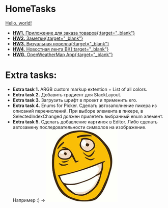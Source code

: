 # HomeTasks
<a href="http://example.com/" target="_blank">Hello, world!</a>
* [**HW1.** Приложение для заказа товаров{:target="_blank"}](https://github.com/PavlenkoDR/XamarinStudents/tree/master/Hometasks/HW1)
* [**HW2.** Заметки{:target="_blank"}](https://github.com/PavlenkoDR/XamarinStudents/tree/master/Hometasks/HW2)
* [**HW3.** Визуальная новелла{:target="_blank"}](https://github.com/PavlenkoDR/XamarinStudents/tree/master/Hometasks/HW3)
* [**HW4.** Новостная лента ВК{:target="_blank"}](https://github.com/PavlenkoDR/XamarinStudents/tree/master/Hometasks/HW4)
* [**HWG.** OpenWeatherMap App{:target="_blank"}](https://github.com/PavlenkoDR/XamarinStudents/tree/master/Hometasks/HWG)
# Extra tasks:
* **Extra task 1.**	ARGB custom markup extention + List of all colors.
* **Extra task 2.** Добавить градиент для StackLayout.
* **Extra task 3.** Загрузить шрифт в проект и применить его.
* **Extra task 4.** Enums for Picker.
Сделать автозаполнение пикера из описаний перечислений. 
При выборе элемента в пикере, в SelectedIndexChanged должен прилететь выбранный enum элемент.
* **Extra task 5.** Сделать добавление картинок в Editor. Либо сделать автозамену последовательности символов на изображение.
Например :) -> ![](roflan.jpg)

